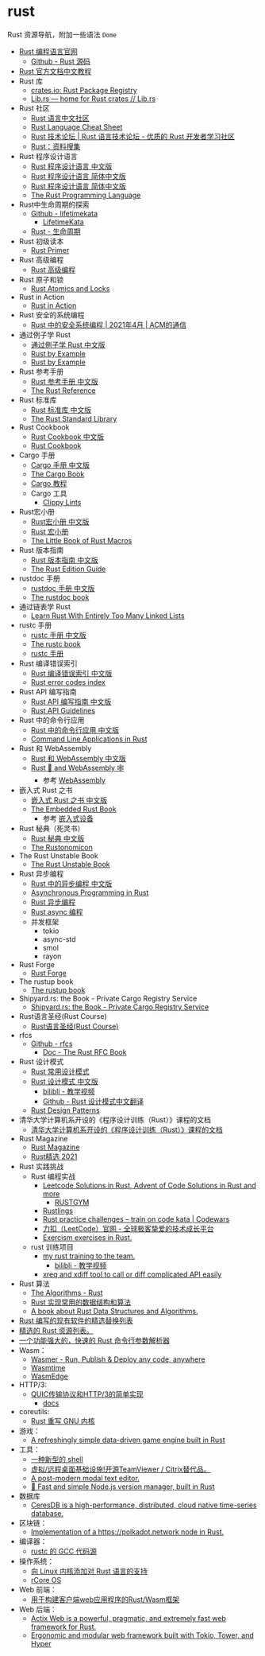 # rust

Rust 资源导航，附加一些语法 `Dome`
- [Rust 编程语言官网](https://www.rust-lang.org/zh-CN/)
    - [Github - Rust 源码](https://github.com/rust-lang/rust)
- [Rust 官方文档中文教程](https://rustwiki.org/)
- Rust 库
    - [crates.io: Rust Package Registry](https://crates.io)
    - [Lib.rs — home for Rust crates // Lib.rs](https://lib.rs/)
- Rust 社区
    - [Rust 语言中文社区](https://rustcc.cn/)
    - [Rust Language Cheat Sheet](https://cheats.rs/)
    - [Rust 技术论坛 | Rust 语言技术论坛 - 优质的 Rust 开发者学习社区](https://learnku.com/rust)
    - [Rust：资料搜集](https://www.yuque.com/zhoujiping/programming/rust-materials)
- Rust 程序设计语言
    - [Rust 程序设计语言 中文版](https://rustwiki.org/zh-CN/book/)
    - [Rust 程序设计语言 简体中文版](https://kaisery.github.io/trpl-zh-cn/)
    - [Rust 程序设计语言 简体中文版](https://rust.bootcss.com/)
    - [The Rust Programming Language](https://doc.rust-lang.org/book/)
- Rust中生命周期的探索
    - [Github - lifetimekata](https://github.com/tfpk/lifetimekata)
        - [LifetimeKata](https://tfpk.github.io/lifetimekata/)
    - [Rust - 生命周期](https://rustcc.cn/article?id=0d606476-0a98-4f5a-afba-951f999408e6)
- Rust 初级读本
    - [Rust Primer](https://rustcc.gitbooks.io/rustprimer/content/)
- Rust 高级编程
    - [Rust 高级编程](https://learnku.com/docs/nomicon/2018)
- Rust 原子和锁
    - [Rust Atomics and Locks](https://atomics.rs/)
- Rust in Action
    - [Rust in Action](https://livebook.manning.com/book/rust-in-action/)
- Rust 安全的系统编程
    - [Rust 中的安全系统编程 | 2021年4月 | ACM的通信](https://cacm.acm.org/magazines/2021/4/251364-safe-systems-programming-in-rust/fulltext)
- 通过例子学 Rust
    - [通过例子学 Rust 中文版](https://rustwiki.org/zh-CN/rust-by-example/)
    - [Rust by Example](https://doc.rust-lang.org/stable/rust-by-example/)
    - [Rust by Example](https://doc.rust-lang.org/rust-by-example/index.html)
- Rust 参考手册
    - [Rust 参考手册 中文版](https://rustwiki.org/zh-CN/reference/)
    - [The Rust Reference](https://doc.rust-lang.org/reference/index.html)
- Rust 标准库
    - [Rust 标准库 中文版](https://rustwiki.org/zh-CN/std/)
    - [The Rust Standard Library](https://doc.rust-lang.org/std/index.html)
- Rust Cookbook
    - [Rust Cookbook 中文版](https://rustwiki.org/zh-CN/rust-cookbook/)
    - [Rust Cookbook](https://rustwiki.org/en/rust-cookbook/)
- Cargo 手册
    - [Cargo 手册 中文版](https://rustwiki.org/zh-CN/cargo/)
    - [The Cargo Book](https://doc.rust-lang.org/cargo/index.html)
    - [Cargo 教程](https://learnku.com/docs/cargo-book/2018)
    - Cargo 工具
        - [Clippy Lints](https://rust-lang.github.io/rust-clippy/master/index.html)
- Rust宏小册
    - [Rust宏小册 中文版](https://www.bookstack.cn/read/DaseinPhaos-tlborm-chinese/README.md)
    - [Rust 宏小册](https://zjp-cn.github.io/tlborm/)
    - [The Little Book of Rust Macros](https://veykril.github.io/tlborm/)
- Rust 版本指南
    - [Rust 版本指南 中文版](https://rustwiki.org/zh-CN/edition-guide/)
    - [The Rust Edition Guide](https://doc.rust-lang.org/edition-guide/index.html)
- rustdoc 手册
    - [rustdoc 手册 中文版](https://rustwiki.org/zh-CN/rustdoc/)
    - [The rustdoc book](https://doc.rust-lang.org/rustdoc/index.html)
- 通过链表学 Rust
    - [Learn Rust With Entirely Too Many Linked Lists](https://rust-unofficial.github.io/too-many-lists/)
- rustc 手册
    - [rustc 手册 中文版](https://rustwiki.org/zh-CN/rustc/)
    - [The rustc book](https://doc.rust-lang.org/rustc/index.html)
    - [rustc 手册](https://learnku.com/docs/rustc-book/2020)
- Rust 编译错误索引
    - [Rust 编译错误索引 中文版](https://learnku.com/docs/rust-rcei-2020/introduction/10466)
    - [Rust error codes index](https://doc.rust-lang.org/error_codes/error-index.html)
- Rust API 编写指南
    - [Rust API 编写指南 中文版](https://rust-chinese-translation.github.io/api-guidelines/)
    - [Rust API Guidelines](https://rust-lang.github.io/api-guidelines/about.html)
- Rust 中的命令行应用
    - [Rust 中的命令行应用 中文版](https://suibianxiedianer.github.io/rust-cli-book-zh_CN/README_zh.html)
    - [Command Line Applications in Rust](https://rust-cli.github.io/book/index.html)
- Rust 和 WebAssembly
    - [Rust 和 WebAssembly 中文版](https://rustwasm.wasmdev.cn/docs/book/)
    - [Rust 🦀 and WebAssembly 🕸](https://rustwasm.github.io/docs/book/) 
        - 参考 [Web­Assembly](https://www.rust-lang.org/zh-CN/what/wasm)
- 嵌入式 Rust 之书
    - [嵌入式 Rust 之书 中文版](https://stevenbai.top/rustbook/book/)
    - [The Embedded Rust Book](https://doc.rust-lang.org/stable/embedded-book/) 
        - 参考 [嵌入式设备](https://www.rust-lang.org/zh-CN/what/embedded)
- Rust 秘典（死灵书）
    - [Rust 秘典 中文版](https://nomicon.purewhite.io/)
    - [The Rustonomicon](https://doc.rust-lang.org/nomicon/index.html)
- The Rust Unstable Book
    - [The Rust Unstable Book](https://doc.rust-lang.org/nightly/unstable-book/index.html)
- Rust 异步编程
    - [Rust 中的异步编程 中文版](https://huangjj27.github.io/async-book/index.html)
    - [Asynchronous Programming in Rust](https://rust-lang.github.io/async-book/)
    - [Rust 异步编程](https://learnku.com/docs/async-book/2018)
    - [Rust async 编程](https://www.cnblogs.com/QiaoPengjun/p/17434443.html)
    - 并发框架
        - tokio
        - async-std
        - smol
        - rayon
- Rust Forge
    - [Rust Forge](https://forge.rust-lang.org/index.html)
- The rustup book
    - [The rustup book](https://rust-lang.github.io/rustup/index.html)
- Shipyard.rs: the Book - Private Cargo Registry Service
    - [Shipyard.rs: the Book - Private Cargo Registry Service](https://docs.shipyard.rs/intro/summary.html)
- Rust语言圣经(Rust Course)
    - [Rust语言圣经(Rust Course)](https://course.rs/about-book.html)
- rfcs
    - [Github - rfcs](https://github.com/rust-lang/rfcs)
        - [Doc - The Rust RFC Book](https://rust-lang.github.io/rfcs/)
- Rust 设计模式
    - [Rust 常用设计模式](https://refactoringguru.cn/design-patterns/rust)
    - [Rust 设计模式 中文版](http://chuxiuhong.com/chuxiuhong-rust-patterns-zh/patterns/index.html)
        - [bilibli - 教学视频](https://space.bilibili.com/485433391)
        - [Github - Rust 设计模式中文翻译](https://github.com/chuxiuhong/chuxiuhong-rust-patterns-zh)
    - [Rust Design Patterns](https://rust-unofficial.github.io/patterns/)
- 清华大学计算机系开设的《程序设计训练（Rust）》课程的文档
    - [清华大学计算机系开设的《程序设计训练（Rust）》课程的文档](https://lab.cs.tsinghua.edu.cn/rust/)
- Rust Magazine
    - [Rust Magazine](https://rustmagazine.org/)
    - [Rust精选 2021](https://rustmagazine.github.io/rust_magazine_2021/index.html)
- Rust 实践挑战
    - Rust 编程实战
        - [Leetcode Solutions in Rust, Advent of Code Solutions in Rust and more](https://github.com/warycat/rustgym)
            - [RUSTGYM](https://rustgym.com/)
        - [Rustlings](https://github.com/rust-lang/rustlings)
        - [Rust practice challenges – train on code kata | Codewars](https://www.codewars.com/kata/577ff15ad648a14b780000e7/train/rust)
        - [力扣（LeetCode）官网 - 全球极客挚爱的技术成长平台](https://leetcode.cn)
        - [Exercism exercises in Rust.](https://github.com/exercism/rust)
    - rust 训练项目
        - [my rust training to the team.](https://github.com/tyrchen/rust-training) 
            - [bilibli - 教学视频](https://www.bilibili.com/video/BV1FL4y1x7MU/)
        - [xreq and xdiff tool to call or diff complicated API easily](https://github.com/Tubitv/xdiff)
- Rust 算法
    - [The Algorithms - Rust](https://github.com/TheAlgorithms/Rust)
    - [Rust 实现常用的数据结构和算法](https://github.com/iiicp/Rust-DataStruct-And-Algorithm)
    - [A book about Rust Data Structures and Algorithms.](https://github.com/QMHTMY/RustBook)
- [Rust 编写的现有软件的精选替换列表](https://github.com/TaKO8Ki/awesome-alternatives-in-rust)
- [精选的 Rust 资源列表。](https://github.com/rust-unofficial/awesome-rust)
- [一个功能强大的，快速的 Rust 命令行参数解析器](https://github.com/clap-rs/clap)
- Wasm：
    - [Wasmer - Run, Publish & Deploy any code, anywhere](https://wasmer.io)
    - [Wasmtime](https://wasmtime.dev)
    - [WasmEdge](https://wasmedge.org)
- HTTP/3: 
    - [QUIC传输协议和HTTP/3的简单实现](https://github.com/cloudflare/quiche)
        - [docs](https://docs.quic.tech/quiche/)
- coreutils: 
    - [Rust 重写 GNU 内核](https://github.com/uutils/coreutils)
- 游戏：
    - [A refreshingly simple data-driven game engine built in Rust](https://github.com/bevyengine/bevy)
- 工具：
    - [一种新型的 shell](https://github.com/nushell/nushell)
    - [虚拟/远程桌面基础设施!开源TeamViewer / Citrix替代品。](https://github.com/rustdesk/rustdesk)
    - [A post-modern modal text editor.](https://github.com/helix-editor/helix)
    - [🚀 Fast and simple Node.js version manager, built in Rust](https://github.com/Schniz/fnm)
- 数据库
    - [CeresDB is a high-performance, distributed, cloud native time-series database.](https://github.com/CeresDB/ceresdb)
- 区块链：
    - [Implementation of a https://polkadot.network node in Rust.](https://github.com/w3f/polkadot)
- 编译器：
    - [rustc 的 GCC 代码源](https://github.com/rust-lang/rustc_codegen_gcc)
- 操作系统：
    - [向 Linux 内核添加对 Rust 语言的支持](https://github.com/Rust-for-Linux)
    - [rCore OS](https://github.com/rcore-os)
- Web 前端：
    - [用于构建客户端web应用程序的Rust/Wasm框架](https://github.com/yewstack/yew、https://github.com/denoland/deno)
- Web 后端：
    - [Actix Web is a powerful, pragmatic, and extremely fast web framework for Rust.](https://github.com/actix/actix-web)
    - [Ergonomic and modular web framework built with Tokio, Tower, and Hyper](https://github.com/tokio-rs/axum)